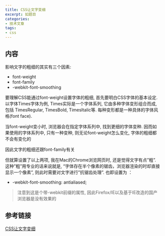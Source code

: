 ```yaml
---
title: CSS让文字变细
excerpt: 如题目
categories:
- 技术文章
tags:
- css
---
```


## 内容
影响文字的粗细的其实有三个因素:
- font-weight
- font-family
- -webkit-font-smoothing

要理解CSS能通过font-weight设置字体的粗细, 首先要明白CSS字体的基本设定. 以字体Times字体为例, Times实际是一个字体系列, 它由多种字体变形组合而成, 包括 TimesRegular, TimesBold, TimesItalic等. 每种变形都是一种具体的字体风格(font face).

当font-weight变小时, 浏览器会在指定字体系列中, 找到更细的字体变种. 因而如果使用的字体系列中, 只有一种变种, 则无论font-weight怎么变化, 字体的粗细都不会有变化的

因此文字的粗细还跟font-family有关

但就算设置了以上两项, 我在Mac的Chrome浏览网页时, 还是觉得文字有点”粗”. 这种”粗”用专业的话来说就是, “字体存在半个像素的锯齿，浏览器渲染的时却直接显示一个像素”, 则此时需要对文字进行”抗锯齿处理”. 也即设置为	：
- -webkit-font-smoothing: antialiased;

> 注意到这是个带-webkit前缀的属性, 因此Firefox/IE以及基于IE改造的国产浏览器是没有效果的

## 参考链接
[CSS让文字变细](http://levy.work/2016-09-30-css-make-font-weight-lighter/)
